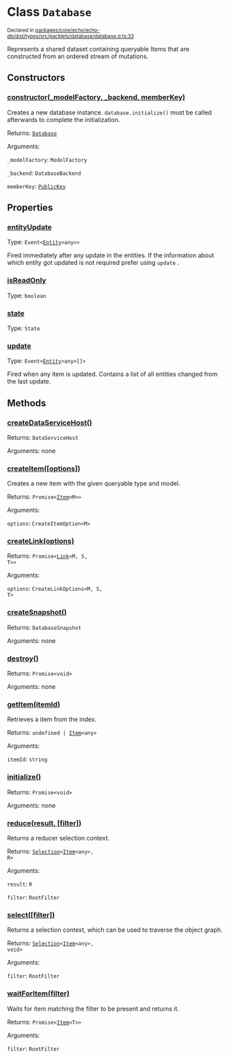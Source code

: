 # Class `Database`
<sub>Declared in [packages/core/echo/echo-db/dist/types/src/packlets/database/database.d.ts:33]()</sub>


Represents a shared dataset containing queryable Items that are constructed from an ordered stream of mutations.

## Constructors
### [constructor(_modelFactory, _backend, memberKey)]()


Creates a new database instance.  `database.initialize()`  must be called afterwards to complete the initialization.

Returns: <code>[Database](/api/@dxos/client/classes/Database)</code>

Arguments: 

`_modelFactory`: <code>ModelFactory</code>

`_backend`: <code>DatabaseBackend</code>

`memberKey`: <code>[PublicKey](/api/@dxos/client/classes/PublicKey)</code>

## Properties
### [entityUpdate]()
Type: <code>Event&lt;[Entity](/api/@dxos/client/classes/Entity)&lt;any&gt;&gt;</code>

Fired immediately after any update in the entities.
If the information about which entity got updated is not required prefer using  `update` .
### [isReadOnly]()
Type: <code>boolean</code>
### [state]()
Type: <code>State</code>
### [update]()
Type: <code>Event&lt;[Entity](/api/@dxos/client/classes/Entity)&lt;any&gt;[]&gt;</code>

Fired when any item is updated.
Contains a list of all entities changed from the last update.

## Methods
### [createDataServiceHost()]()


Returns: <code>DataServiceHost</code>

Arguments: none
### [createItem(\[options\])]()


Creates a new item with the given queryable type and model.

Returns: <code>Promise&lt;[Item](/api/@dxos/client/classes/Item)&lt;M&gt;&gt;</code>

Arguments: 

`options`: <code>CreateItemOption&lt;M&gt;</code>
### [createLink(options)]()


Returns: <code>Promise&lt;[Link](/api/@dxos/client/classes/Link)&lt;M, S, T&gt;&gt;</code>

Arguments: 

`options`: <code>CreateLinkOptions&lt;M, S, T&gt;</code>
### [createSnapshot()]()


Returns: <code>DatabaseSnapshot</code>

Arguments: none
### [destroy()]()


Returns: <code>Promise&lt;void&gt;</code>

Arguments: none
### [getItem(itemId)]()


Retrieves a item from the index.

Returns: <code>undefined | [Item](/api/@dxos/client/classes/Item)&lt;any&gt;</code>

Arguments: 

`itemId`: <code>string</code>
### [initialize()]()


Returns: <code>Promise&lt;void&gt;</code>

Arguments: none
### [reduce(result, \[filter\])]()


Returns a reducer selection context.

Returns: <code>[Selection](/api/@dxos/client/classes/Selection)&lt;[Item](/api/@dxos/client/classes/Item)&lt;any&gt;, R&gt;</code>

Arguments: 

`result`: <code>R</code>

`filter`: <code>RootFilter</code>
### [select(\[filter\])]()


Returns a selection context, which can be used to traverse the object graph.

Returns: <code>[Selection](/api/@dxos/client/classes/Selection)&lt;[Item](/api/@dxos/client/classes/Item)&lt;any&gt;, void&gt;</code>

Arguments: 

`filter`: <code>RootFilter</code>
### [waitForItem(filter)]()


Waits for item matching the filter to be present and returns it.

Returns: <code>Promise&lt;[Item](/api/@dxos/client/classes/Item)&lt;T&gt;&gt;</code>

Arguments: 

`filter`: <code>RootFilter</code>